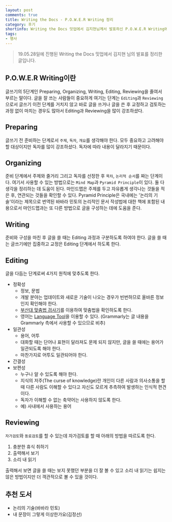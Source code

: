 ```yaml
---
layout: post
comments: true
title: Writing the Docs - P.O.W.E.R Writing 정리
category: 후기
shortinfo: Writing the Docs 밋업에서 김지현님께서 발표하신 P.O.W.E.R Writing에 대해서 정리한 내용입니다.
tags:
- 행사
---
```


> 19.05.28일에 진행된 Writing the Docs 밋업에서 김지현 님의 발표를 정리한 글입니다.

## P.O.W.E.R Writing이란

글쓰기의 5단계인 Preparing, Organizing, Writing, Editing, Reviewing을 줄여서 부르는 말이다. 글을 잘 쓰는 사람들이 중요하게 여기는 단계는 `Editing`과 `Reviewing`으로서 글쓰기 이전 단계를 거치지 않고 바로 글을 쓰거나 글을 쓴 후 교정하고 검토하는 과정 없이 마치는 경우도 많아서 Editing과 Reviewing을 많이 강조하셨다. 

## Preparing

글쓰기 전 준비하는 단계로서 `주제`, `독자`, `개요`를 생각해야 한다. 모두 중요하고 고려해야 할 대상이지만 독자를 많이 강조하셨다. 독자에 따라 내용이 달라지기 때문이다. 

## Organizing

준비 단계에서 주제와 줄거리 그리고 독자를 선정한 후 `목차`, `논리적 순서`를 짜는 단계이다. 여기서 사용할 수 있는 방법으로는 `Mind Map`과 `Pyramid Principle`이 있다. 둘 다 생각을 정리하는 데 도움이 된다. 마인드맵은 주제를 두고 자유롭게 생각나는 것들을 적은 후, 연관되는 것들을 확인할 수 있다. Pyramid Principle은 국내에는 '논리의 기술'이라는 제목으로 번역된 바바라 민토의 논리적인 문서 작성법에 대한 책에 포함된 내용으로서 마인드맵과는 또 다른 방법으로 글을 구성하는 데에 도움을 준다. 

## Writing

준비와 구성을 마친 후 글을 쓸 때는 Editing 과정과 구분하도록 하여야 한다. 글을 쓸 때는 글쓰기에만 집중하고 교정은 Editing 단계에서 하도록 한다.

## Editing

글을 다듬는 단계로써 4가지 원칙에 맞추도록 한다.

- 정확성
  - 정보, 문법
  - 개발 분야는 업데이트와 새로운 기술이 나오는 경우가 빈번하므로 올바른 정보인지 확인해야 한다.
  - [부산대 맞춤법 검사기](https://speller.cs.pusan.ac.kr/)를 이용하여 맞춤법을 확인하도록 한다.
  - 영어는 [Language Tool](https://languagetool.org/)을 이용할 수 있다. (Grammarly는 글 내용을 Grammarly 측에서 사용할 수 있으므로 비추)
- 일관성
  - 용어, 어투
  - 대화할 때는 단어나 표현이 달라져도 문제 되지 않지만, 글을 쓸 때에는 용어가 일관되도록 해야 한다.
  - 마찬가지로 어투도 일관되어야 한다.
- 간결성
- 보편성
  - 누구나 알 수 있도록 해야 한다.
  - 지식의 저주(The curse of knowledge)란 개인이 다른 사람과 의사소통을 할 때 다른 사람도 이해할 수 있다고 자신도 모르게 추측하여 발생하는 인식적 편견이다.
  - 독자가 이해할 수 없는 축약어는 사용하지 않도록 한다.
  - 예) 사내에서 사용하는 용어

## Reviewing

`자가검토`와 `동료검토`를 할 수 있는데 자가검토를 할 때 아래의 방법을 따르도록 한다.

1. 충분한 휴식 취하기
2. 출력해서 보기
3. 소리 내 읽기

  출력해서 보면 글을 쓸 때는 보지 못했던 부분을 더 잘 볼 수 있고 소리 내 읽기는 쉽지는 않은 방법이지만 더 객관적으로 볼 수 있을 것이다.

## 추천 도서

- 논리의 기술(바바라 민토)
- 내 문장이 그렇게 이상한가요(김정선)

